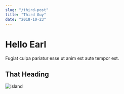 ```yaml
---
slug: "/third-post"
title: "Third Guy"
date: "2018-10-23"
---
```


# Hello Earl

Fugiat culpa pariatur esse ut anim est aute tempor est.

## That Heading

![island][island-img]

[island-img]: https://images.unsplash.com/photo-1540202404-1b927e27fa8b?ixlib=rb-0.3.5&ixid=eyJhcHBfaWQiOjEyMDd9&s=a4b07c95d616d48985f8b242154d28a6&auto=format&fit=crop&w=1490&q=80